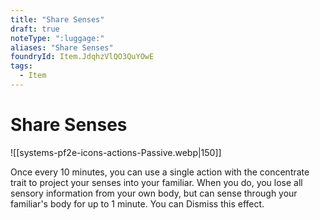 ```yaml
---
title: "Share Senses"
draft: true
noteType: ":luggage:"
aliases: "Share Senses"
foundryId: Item.JdqhzVlQO3QuYOwE
tags:
  - Item
---
```


# Share Senses
![[systems-pf2e-icons-actions-Passive.webp|150]]

Once every 10 minutes, you can use a single action with the concentrate trait to project your senses into your familiar. When you do, you lose all sensory information from your own body, but can sense through your familiar's body for up to 1 minute. You can Dismiss this effect.
